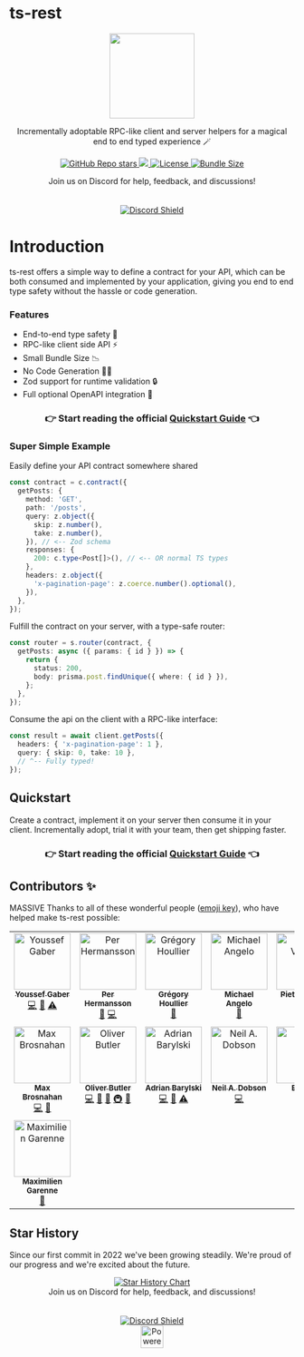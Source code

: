# ts-rest

<p align="center">
 <img src="https://avatars.githubusercontent.com/u/109956939?s=400&u=8bf67b1281da46d64eab85f48255cd1892bf0885&v=4" height="150"></img>
</p>

<p align="center">Incrementally adoptable RPC-like client and server helpers for a magical end to end typed experience 🪄</p>

<p align="center">
  <a href="https://github.com/ts-rest/ts-rest">
    <img alt="GitHub Repo stars" src="https://img.shields.io/github/stars/ts-rest/ts-rest"/>
  </a>
  <a href="https://www.npmjs.com/package/@ts-rest/core">
    <img src="https://img.shields.io/npm/dm/%40ts-rest/core"/>
  </a>
  <a href="https://github.com/ts-rest/ts-rest/blob/main/LICENSE">
    <img alt="License" src="https://img.shields.io/github/license/ts-rest/ts-rest"/>
  </a>
  <a href="https://bundlephobia.com/package/@ts-rest/core">
    <img alt="Bundle Size" src="https://img.shields.io/bundlephobia/minzip/@ts-rest/core?label=%40ts-rest%2Fcore"/>
  </a>
</p>

<div align="center">
  <div>Join us on Discord for help, feedback, and discussions!</div><br></br>
  <a href="https://discord.gg/2Megk85k5a">
    <img src="https://discordapp.com/api/guilds/1055855205960392724/widget.png?style=banner2" alt="Discord Shield"/>
  </a>
</div>

# Introduction

ts-rest offers a simple way to define a contract for your API, which can be both consumed and implemented by your application, giving you end to end type safety without the hassle or code generation.

### Features

- End-to-end type safety 🛟
- RPC-like client side API ⚡️
- Small Bundle Size 📉
- No Code Generation 🏃‍♀️
- Zod support for runtime validation 🔒
- Full optional OpenAPI integration 📝

<div align="center">
  <h3>👉 Start reading the official <a href="https://ts-rest.com/docs/quickstart?utm_source=github&utm_medium=documentation&utm_campaign=readme">Quickstart Guide</a> 👈</h3>
</div>

### Super Simple Example

Easily define your API contract somewhere shared

```typescript
const contract = c.contract({
  getPosts: {
    method: 'GET',
    path: '/posts',
    query: z.object({
      skip: z.number(),
      take: z.number(),
    }), // <-- Zod schema
    responses: {
      200: c.type<Post[]>(), // <-- OR normal TS types
    },
    headers: z.object({
      'x-pagination-page': z.coerce.number().optional(),
    }),
  },
});
```

Fulfill the contract on your server, with a type-safe router:

```typescript
const router = s.router(contract, {
  getPosts: async ({ params: { id } }) => {
    return {
      status: 200,
      body: prisma.post.findUnique({ where: { id } }),
    };
  },
});
```

Consume the api on the client with a RPC-like interface:

```typescript
const result = await client.getPosts({
  headers: { 'x-pagination-page': 1 },
  query: { skip: 0, take: 10 },
  // ^-- Fully typed!
});
```

## Quickstart

Create a contract, implement it on your server then consume it in your client. Incrementally adopt, trial it with your team, then get shipping faster.

<div align="center">
  <h3>👉 Start reading the official <a href="https://ts-rest.com/docs/quickstart?utm_source=github&utm_medium=documentation&utm_campaign=readme">Quickstart Guide</a> 👈</h3>
</div>

## Contributors ✨

MASSIVE Thanks to all of these wonderful people ([emoji key](https://allcontributors.org/docs/en/emoji-key)), who have helped make ts-rest possible:

<!-- ALL-CONTRIBUTORS-LIST:START - Do not remove or modify this section -->
<!-- prettier-ignore-start -->
<!-- markdownlint-disable -->
<table>
  <tbody>
    <tr>
      <td align="center" valign="top" width="14.28%"><a href="http://gabro.la"><img src="https://avatars.githubusercontent.com/u/1728215?v=4?s=100" width="100px;" alt="Youssef Gaber"/><br /><sub><b>Youssef Gaber</b></sub></a><br /><a href="https://github.com/ts-rest/ts-rest/commits?author=Gabrola" title="Code">💻</a> <a href="#ideas-Gabrola" title="Ideas, Planning, & Feedback">🤔</a> <a href="https://github.com/ts-rest/ts-rest/commits?author=Gabrola" title="Tests">⚠️</a></td>
      <td align="center" valign="top" width="14.28%"><a href="https://github.com/netiperher"><img src="https://avatars.githubusercontent.com/u/45091747?v=4?s=100" width="100px;" alt="Per Hermansson"/><br /><sub><b>Per Hermansson</b></sub></a><br /><a href="https://github.com/ts-rest/ts-rest/commits?author=netiperher" title="Documentation">📖</a> <a href="https://github.com/ts-rest/ts-rest/commits?author=netiperher" title="Code">💻</a></td>
      <td align="center" valign="top" width="14.28%"><a href="https://ghoullier.deno.dev/"><img src="https://avatars.githubusercontent.com/u/2315749?v=4?s=100" width="100px;" alt="Grégory Houllier"/><br /><sub><b>Grégory Houllier</b></sub></a><br /><a href="https://github.com/ts-rest/ts-rest/commits?author=ghoullier" title="Documentation">📖</a></td>
      <td align="center" valign="top" width="14.28%"><a href="http://michaelangrivera.com"><img src="https://avatars.githubusercontent.com/u/55844504?v=4?s=100" width="100px;" alt="Michael Angelo "/><br /><sub><b>Michael Angelo </b></sub></a><br /><a href="https://github.com/ts-rest/ts-rest/commits?author=michaelangrivera" title="Documentation">📖</a></td>
      <td align="center" valign="top" width="14.28%"><a href="https://pieter.venter.pro"><img src="https://avatars.githubusercontent.com/u/1845861?v=4?s=100" width="100px;" alt="Pieter Venter"/><br /><sub><b>Pieter Venter</b></sub></a><br /><a href="https://github.com/ts-rest/ts-rest/commits?author=cyrus-za" title="Documentation">📖</a></td>
      <td align="center" valign="top" width="14.28%"><a href="http://rifaldhiaw.com"><img src="https://avatars.githubusercontent.com/u/7936061?v=4?s=100" width="100px;" alt="Rifaldhi AW"/><br /><sub><b>Rifaldhi AW</b></sub></a><br /><a href="https://github.com/ts-rest/ts-rest/commits?author=rifaldhiaw" title="Documentation">📖</a></td>
      <td align="center" valign="top" width="14.28%"><a href="https://github.com/Jwcode-uk"><img src="https://avatars.githubusercontent.com/u/30149596?v=4?s=100" width="100px;" alt="Jonathan White "/><br /><sub><b>Jonathan White </b></sub></a><br /><a href="https://github.com/ts-rest/ts-rest/commits?author=Jwcode-uk" title="Code">💻</a> <a href="https://github.com/ts-rest/ts-rest/commits?author=Jwcode-uk" title="Documentation">📖</a></td>
    </tr>
    <tr>
      <td align="center" valign="top" width="14.28%"><a href="https://github.com/gingermusketeer"><img src="https://avatars.githubusercontent.com/u/1177034?v=4?s=100" width="100px;" alt="Max Brosnahan"/><br /><sub><b>Max Brosnahan</b></sub></a><br /><a href="https://github.com/ts-rest/ts-rest/commits?author=gingermusketeer" title="Code">💻</a> <a href="#ideas-gingermusketeer" title="Ideas, Planning, & Feedback">🤔</a></td>
      <td align="center" valign="top" width="14.28%"><a href="https://oliverbutler.uk"><img src="https://avatars.githubusercontent.com/u/47489826?v=4?s=100" width="100px;" alt="Oliver Butler"/><br /><sub><b>Oliver Butler</b></sub></a><br /><a href="https://github.com/ts-rest/ts-rest/commits?author=oliverbutler" title="Code">💻</a> <a href="#ideas-oliverbutler" title="Ideas, Planning, & Feedback">🤔</a> <a href="https://github.com/ts-rest/ts-rest/commits?author=oliverbutler" title="Documentation">📖</a> <a href="#infra-oliverbutler" title="Infrastructure (Hosting, Build-Tools, etc)">🚇</a> <a href="#maintenance-oliverbutler" title="Maintenance">🚧</a></td>
      <td align="center" valign="top" width="14.28%"><a href="https://github.com/baryla"><img src="https://avatars.githubusercontent.com/u/10336085?v=4?s=100" width="100px;" alt="Adrian Barylski"/><br /><sub><b>Adrian Barylski</b></sub></a><br /><a href="https://github.com/ts-rest/ts-rest/commits?author=baryla" title="Code">💻</a> <a href="https://github.com/ts-rest/ts-rest/commits?author=baryla" title="Documentation">📖</a> <a href="https://github.com/ts-rest/ts-rest/commits?author=baryla" title="Tests">⚠️</a></td>
      <td align="center" valign="top" width="14.28%"><a href="https://nad.dev"><img src="https://avatars.githubusercontent.com/u/6670753?v=4?s=100" width="100px;" alt="Neil A. Dobson"/><br /><sub><b>Neil A. Dobson</b></sub></a><br /><a href="https://github.com/ts-rest/ts-rest/commits?author=neildobson-au" title="Code">💻</a></td>
      <td align="center" valign="top" width="14.28%"><a href="https://github.com/dohaicuong"><img src="https://avatars.githubusercontent.com/u/20808725?v=4?s=100" width="100px;" alt="Eric Do"/><br /><sub><b>Eric Do</b></sub></a><br /><a href="https://github.com/ts-rest/ts-rest/commits?author=dohaicuong" title="Documentation">📖</a></td>
      <td align="center" valign="top" width="14.28%"><a href="https://github.com/fruchtzwerg"><img src="https://avatars.githubusercontent.com/u/15377955?v=4?s=100" width="100px;" alt="Ben"/><br /><sub><b>Ben</b></sub></a><br /><a href="https://github.com/ts-rest/ts-rest/commits?author=fruchtzwerg" title="Code">💻</a> <a href="https://github.com/ts-rest/ts-rest/commits?author=fruchtzwerg" title="Documentation">📖</a> <a href="https://github.com/ts-rest/ts-rest/commits?author=fruchtzwerg" title="Tests">⚠️</a></td>
      <td align="center" valign="top" width="14.28%"><a href="https://llllvvuu.dev"><img src="https://avatars.githubusercontent.com/u/5601392?v=4?s=100" width="100px;" alt="LW"/><br /><sub><b>LW</b></sub></a><br /><a href="https://github.com/ts-rest/ts-rest/commits?author=llllvvuu" title="Code">💻</a> <a href="https://github.com/ts-rest/ts-rest/issues?q=author%3Allllvvuu" title="Bug reports">🐛</a></td>
    </tr>
    <tr>
      <td align="center" valign="top" width="14.28%"><a href="https://github.com/hyphaene"><img src="https://avatars.githubusercontent.com/u/15718919?v=4?s=100" width="100px;" alt="Maximilien Garenne"/><br /><sub><b>Maximilien Garenne</b></sub></a><br /><a href="https://github.com/ts-rest/ts-rest/commits?author=hyphaene" title="Documentation">📖</a></td>
    </tr>
  </tbody>
</table>

<!-- markdownlint-restore -->
<!-- prettier-ignore-end -->

<!-- ALL-CONTRIBUTORS-LIST:END -->

## Star History

Since our first commit in 2022 we've been growing steadily. We're proud of our progress and we're excited about the future.

<div align="center">
<a href="https://star-history.com/#ts-rest/ts-rest&Timeline">
  <picture>
    <source media="(prefers-color-scheme: dark)" srcset="https://api.star-history.com/svg?repos=ts-rest/ts-rest&type=Timeline&theme=dark" />
    <source media="(prefers-color-scheme: light)" srcset="https://api.star-history.com/svg?repos=ts-rest/ts-rest&type=Timeline" />
    <img alt="Star History Chart" src="https://api.star-history.com/svg?repos=ts-rest/ts-rest&type=Timeline" />
  </picture>
</a>
</div>

<div align="center" >
  <div>Join us on Discord for help, feedback, and discussions!</div><br></br>
  <a href="https://discord.gg/2Megk85k5a">
    <img src="https://discordapp.com/api/guilds/1055855205960392724/widget.png?style=banner2" alt="Discord Shield"/>
  </a>
</div>

<div  align="center">
  <a
    href="https://vercel.com/?utm_source=ts-rest&utm_campaign=oss"
    target="_blank"
    rel="noreferrer"
  >
    <img
      src="https://ts-rest.com/img/powered-by-vercel.svg"
      alt="Powered by Vercel"
      height="40"
    />
  </a>
</div>
